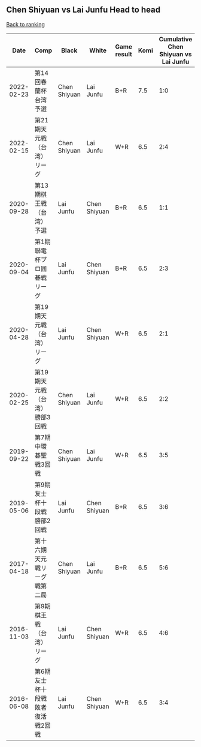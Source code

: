 ## Chen Shiyuan vs Lai Junfu Head to head

[Back to ranking](../../index.md)




| **Date** | **Comp** | **Black** | **White** | **Game result** | **Komi** | **Cumulative Chen Shiyuan vs Lai Junfu** | **Chen Shiyuan streak** | **Lai Junfu streak** | 
| --- | --- | --- | --- | --- | --- | --- | --- | --- |
| 2022-02-23 | 第14回春蘭杯台湾予選 | Chen Shiyuan | Lai Junfu | B+R | 7.5 | 1:0 | 1 | 0 | 
| 2022-02-15 | 第21期天元戦（台湾）リーグ | Chen Shiyuan | Lai Junfu | W+R | 6.5 | 2:4 | 0 | 3 | 
| 2020-09-28 | 第13期棋王戦（台湾）予選 | Lai Junfu | Chen Shiyuan | B+R | 6.5 | 1:1 | 0 | 1 | 
| 2020-09-04 | 第1期聯電杯プロ囲碁戦リーグ | Lai Junfu | Chen Shiyuan | B+R | 6.5 | 2:3 | 0 | 2 | 
| 2020-04-28 | 第19期天元戦（台湾）リーグ | Lai Junfu | Chen Shiyuan | W+R | 6.5 | 2:1 | 1 | 0 | 
| 2020-02-25 | 第19期天元戦（台湾）勝部3回戦 | Chen Shiyuan | Lai Junfu | W+R | 6.5 | 2:2 | 0 | 1 | 
| 2019-09-22 | 第7期中環碁聖戦3回戦 | Chen Shiyuan | Lai Junfu | W+R | 6.5 | 3:5 | 0 | 1 | 
| 2019-05-06 | 第9期友士杯十段戦勝部2回戦 | Lai Junfu | Chen Shiyuan | B+R | 6.5 | 3:6 | 0 | 2 | 
| 2017-04-18 | 第十六期天元戦リーグ戦第二局 | Chen Shiyuan | Lai Junfu | B+R | 6.5 | 5:6 | 2 | 0 | 
| 2016-11-03 | 第9期棋王戦（台湾）リーグ | Lai Junfu | Chen Shiyuan | W+R | 6.5 | 4:6 | 1 | 0 | 
| 2016-06-08 | 第6期友士杯十段戦敗者復活戦2回戦 | Lai Junfu | Chen Shiyuan | W+R | 6.5 | 3:4 | 1 | 0 |




